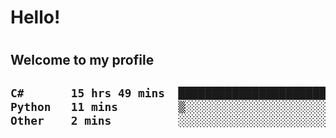 
<h1>Hello!<h1>
<h2>Welcome to my profile<h2>

<!--START_SECTION:waka-->

```txt
C#       15 hrs 49 mins  ████████████████████████▓   98.52 %
Python   11 mins         ▒░░░░░░░░░░░░░░░░░░░░░░░░   01.22 %
Other    2 mins          ░░░░░░░░░░░░░░░░░░░░░░░░░   00.26 %
```

<!--END_SECTION:waka-->
